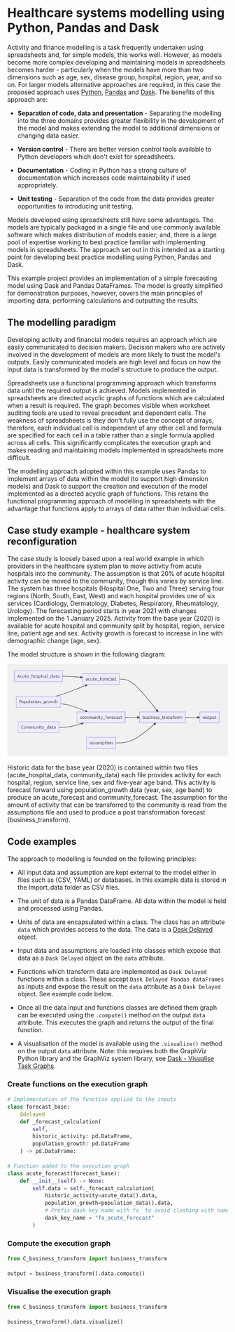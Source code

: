 # Healthcare systems modelling using Python, Pandas and Dask

Activity and finance modelling is a task frequently undertaken using spreadsheets and, for simple models, this works well. However, as models become more complex developing and maintaining models in spreadsheets becomes harder - particularly when the models have more than two dimensions such as age, sex, disease group, hospital, region, year, and so on. For larger models alternative approaches are required, in this case the proposed approach uses [Python](https://www.python.org/), [Pandas](https://pandas.pydata.org/) and [Dask](https://dask.org/). The benefits of this approach are:

+ **Separation of code, data and presentation** - Separating the modelling into the three domains provides greater flexibility in the development of the model and makes extending the model to additional dimensions or changing data easier.

+ **Version control** - There are better version control tools available to Python developers which don't exist for spreadsheets.  

+ **Documentation** - Coding in Python has a strong culture of documentation which increases code maintainability if used appropriately.

+ **Unit testing** - Separation of the code from the data provides greater opportunities to introducing unit testing.

Models developed using spreadsheets still have some advantages. The models are typically packaged in a single file and use commonly available software which makes distribution of models easier; and, there is a large pool of expertise working to best practice familiar with implementing models in spreadsheets. The approach set out in this intended as a starting point for developing best practice modelling using Python, Pandas and Dask.

This example project provides an implementation of a simple forecasting model using Dask and Pandas DataFrames. The model is greatly simplified for demonstration purposes, however, covers the main principles of importing data, performing calculations and outputting the results.

## The modelling paradigm

Developing activity and financial models requires an approach which are easily communicated to decision makers. Decision makers who are actively involved in the development of models are more likely to trust the model's outputs. Easily communicated models are high level and focus on how the input data is transformed by the model's structure to produce the output.

Spreadsheets use a functional programming approach which transforms data until the required output is achieved. Models implemented in spreadsheets are directed acyclic graphs of functions which are calculated when a result is required. The graph becomes visible when worksheet auditing tools are used to reveal precedent and dependent cells. The weakness of spreadsheets is they don't fully use the concept of arrays, therefore, each individual cell is independent of any other cell and formula are specified for each cell in a table rather than a single formula applied across all cells. This significantly complicates the execution graph and makes reading and maintaining models implemented in spreadsheets more difficult.

The modelling approach adopted within this example uses Pandas to implement arrays of data within the model (to support high dimension models) and Dask to support the creation and execution of the model implemented as a directed acyclic graph of functions. This retains the functional programming approach of modelling in spreadsheets with the advantage that functions apply to arrays of data rather than individual cells.

## Case study example - healthcare system reconfiguration

The case study is loosely based upon a real world example in which providers in the healthcare system plan to move activity from acute hospitals into the community. The assumption is that 20% of acute hospital activity can be moved to the community, though this varies by service line. The system has three hospitals (Hospital One, Two and Three) serving four regions (North, South, East, West) and each hospital provides one of six services (Cardiology, Dermatology, Diabetes, Respiratory, Rheumatology, Urology). The forecasting period starts in year 2021 with changes implemented on the 1 January 2025. Activity from the base year (2020) is available for acute hospital and community split by hospital, region, service line, patient age and sex. Activity growth is forecast to increase in line with demographic change (age, sex).

The model structure is shown in the following diagram:

![model structure](assets/model_structure.png)

Historic data for the base year (2020) is contained within two files (acute_hospital_data, community_data) each file provides activity for each hospital, region, service line, sex and five-year age band. This activity is forecast forward using population_growth data (year, sex, age band) to produce an acute_forecast and community_forecast. The assumption for the amount of activity that can be transferred to the community is read from the assumptions file and used to produce a post transformation forecast (business_transform).

## Code examples

The approach to modelling is founded on the following principles:

+ All input data and assumption are kept external to the model either in files such as (CSV, YAML) or databases. In this example data is stored in the Import_data folder as CSV files.

+ The unit of data is a Pandas DataFrame. All data within the model is held and processed using Pandas.

+ Units of data are encapsulated within a class. The class has an attribute `data` which provides access to the data. The data is a [Dask Delayed](https://docs.dask.org/en/latest/delayed.html) object.

+ Input data and assumptions are loaded into classes which expose that data as a `Dask Delayed` object on the `data` attribute.

+ Functions which transform data are implemented as `Dask Delayed` functions within a class. These accept `Dask Delayed Pandas dataFrames` as inputs and expose the result on the `data` attribute as a `Dask Delayed` object. See example code below.

+ Once all the data input and functions classes are defined them graph can be executed using the `.compute()` method on the output `data` attribute. This executes the graph and returns the output of the final function.

+ A visualisation of the model is available using the `.visualize()` method on the output `data` attribute. Note: this requires both the GraphViz Python library and the GraphViz system library, see [Dask - Visualise Task Graphs](https://docs.dask.org/en/latest/graphviz.html).

### Create functions on the execution graph

```python
# Implementation of the function applied to the inputs
class forecast_base:
    @delayed
    def _forecast_calculation(
        self,
        historic_activity: pd.DataFrame,
        population_growth: pd.DataFrame
    ) -> pd.DataFrame:

# Function added to the execution graph
class acute_forecast(forecast_base):
    def __init__(self) -> None:
        self.data = self._forecast_calculation(
            historic_activity=acute_data().data,
            population_growth=population_data().data,
            # Prefix dask key name with fa_ to avoid clashing with name of this class
            dask_key_name = "fa_acute_forecast"
        )
```

### Compute the execution graph

```python
from C_business_transform import business_transform

output = business_transform().data.compute()
```

### Visualise the execution graph

```python
from C_business_transform import business_transform

business_transform().data.visualize()
```
